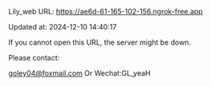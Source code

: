 Lily_web URL: https://ae6d-61-165-102-156.ngrok-free.app

Updated at: 2024-12-10 14:40:17

If you cannot open this URL, the server might be down.

Please contact: 

goley04@foxmail.com Or Wechat:GL_yeaH